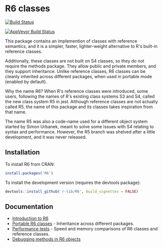 R6 classes
===========

[![Build Status](https://travis-ci.org/wch/R6.svg?branch=master)](https://travis-ci.org/wch/R6)

[![AppVeyor Build Status](https://ci.appveyor.com/api/projects/status/github/wch/R6?branch=master&svg=true)](https://ci.appveyor.com/project/wch/R6)

This package contains an implemention of classes with reference semantics, and it is a simpler, faster, lighter-weight alternative to R's built-in reference classes.

Additionally, these classes are not built on S4 classes, so they do not require the methods package. They allow public and private members, and they support inheritance. Unlike reference classes, R6 classes can be cleanly inherited across different packages, when used in portable mode (enabled by default).

Why the name R6? When R's reference classes were introduced, some users, following the names of R's existing class systems S3 and S4, called the new class system R5 in jest. Although reference classes are not actually called R5, the name of this package and its classes takes inspiration from that name.

The name R5 was also a code-name used for a different object system started by Simon Urbanek, meant to solve some issues with S4 relating to syntax and performance. However, the R5 branch was shelved after a little development, and it was never released.

## Installation

To install R6 from CRAN:

```R
install.packages('R6')
```

To install the development version (requires the devtools package):

```R
devtools::install_github('r-lib/R6', build_vignettes = FALSE)
```


## Documentation

* [Introduction to R6](https://cloud.r-project.org/package=R6/vignettes/Introduction.html)
* [Portable R6 classes](https://cloud.r-project.org/package=R6/vignettes/Portable.html) - Inheritance across different packages.
* [Performance tests](https://cloud.r-project.org/package=R6/vignettes/Performance.html) - Speed and memory comparisons of R6 classes and reference classes.
* [Debugging methods in R6 objects](https://cloud.r-project.org/package=R6/vignettes/Debugging.html)
